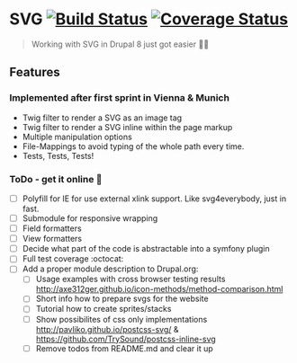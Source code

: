 # SVG [![Build Status](https://img.shields.io/travis/yannickoo/svg/feature%2Fdraft.svg)](https://travis-ci.org/yannickoo/svg) [![Coverage Status](https://img.shields.io/coveralls/yannickoo/svg.svg)](https://coveralls.io/github/yannickoo/svg?branch=8.x-1.x)
> Working with SVG in Drupal 8 just got easier :kiss::iphone:

## Features

### Implemented after first sprint in Vienna & Munich
* Twig filter to render a SVG as an image tag
* Twig filter to render a SVG inline within the page markup
* Multiple manipulation options
* File-Mappings to avoid typing of the whole path every time.
* Tests, Tests, Tests!

### ToDo - get it online :rocket:

* [ ] Polyfill for IE for use external xlink support. Like svg4everybody, just in fast.
* [ ] Submodule for responsive wrapping
* [ ] Field formatters
* [ ] View formatters
* [ ] Decide what part of the code is abstractable into a symfony plugin
* [ ] Full test coverage :octocat:
* [ ] Add a proper module description to Drupal.org:
  * [ ] Usage examples with cross browser testing results <http://axe312ger.github.io/icon-methods/method-comparison.html>
  * [ ] Short info how to prepare svgs for the website
  * [ ] Tutorial how to create sprites/stacks
  * [ ] Show possibilites of css only implementations <http://pavliko.github.io/postcss-svg/> & <https://github.com/TrySound/postcss-inline-svg>
  * [ ] Remove todos from README.md and clear it up
